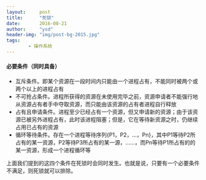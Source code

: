 ```yaml
---
layout:     post
title:      "死锁"
date:       2016-08-21
author:     "ysd"
header-img: "img/post-bg-2015.jpg"
tags:      
        - 操作系统
---
```


#### 必要条件（同时具备）
+ 互斥条件。即某个资源在一段时间内只能由一个进程占有，不能同时被两个或两个以上的进程占有  
+ 不可抢占条件。进程所获得的资源在未使用完毕之前，资源申请者不能强行地从资源占有者手中夺取资源，而只能由该资源的占有者进程自行释放  
+ 占有且申请条件。进程至少已经占有一个资源，但又申请新的资源；由于该资源已被另外进程占有，此时该进程阻塞；但是，它在等待新资源之时，仍继续占用已占有的资源
+ 循环等待条件。存在一个进程等待序列{P1，P2，...，Pn}，其中P1等待P2所占有的某一资源，P2等待P3所占有的某一源，......，而Pn等待P1所占有的的某一资源，形成一个进程循环等

上面我们提到的这四个条件在死锁时会同时发生。也就是说，只要有一个必要条件不满足，则死锁就可以排除。